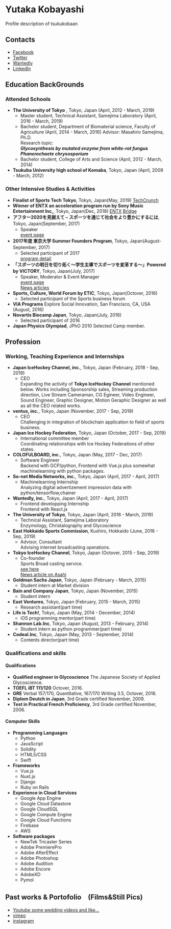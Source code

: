 # Yutaka Kobayashi
Profile description of tsukukobaan

## Contacts
* [Facebook](https://www.facebook.com/tsukukobaan)
* [Twitter](https://twitter.com/tsukukobaan)
* [Wantedly](https://www.wantedly.com/users/277413)
* [LinkedIn](www.linkedin.com/in/tsukukobaan)

## Education BackGrounds
### Attended Schools
- **The University of Tokyo** , Tokyo, Japan (April, 2012 - March, 2019)
  * Master student, Technical Assistant, Samejima Laboratory (April, 2016 - March, 2019)
  * Bachelor student, Department of Biomaterial science, Faculty of Agriculture (April, 2014 - March,  2016)
     Advisor: Masahiro Samejima, Ph.D. \
     Research topic: \
     ***Glycosynthesis by mutated enzyme from white-rot fungus Phanerochaete chrysosporium***
  * Bachelor student, College of Arts and Science (April, 2012 - March, 2014)
- **Tsukuba University high school of Komaba**, Tokyo, Japan (April, 2009 - March, 2012)
	
### Other Intensive Studies & Activities
- **Finalist of Sports Tech Tokyo**, Tokyo, Japan(May, 2019)
    [TechCrunch](https://jp.techcrunch.com/2019/04/26/sports-tech-tokyo-finalist-12/)
- **Winner of ENTX an acceleration program run by Sony Music Entertainment Inc,**, Tokyo, Japan(Dec, 2018)
    [ENTX](https://entx.jp/2018/)
    [Bridge](https://thebridge.jp/2018/12/entx-1st-batch-demo-day)
- **アフター2020を見据えて – スポーツを通じて社会をより豊かにするには**, Tokyo, Japan(September, 2017)　
  * Speaker\
    [event page](http://issuehub.jp/issues/sports/294)
- **2017年度 東京大学 Summer Founders Program**, Tokyo, Japan(August-September, 2017)　
  * Selected participant of 2017\
    [program detail](https://www.ducr.u-tokyo.ac.jp/activity/venture/sfp.html)
- **「スポーツの明日を切り拓く〜学生主導でスポーツを変革する〜」Powered by VICTORY**, Tokyo, Japan(July, 2017)　
  * Speaker, Moderator & Event Manager\
    [event page](https://techplay.jp/event/626615)\
    [News articles](https://victorysportsnews.com/articles/4820)
- **Sports, Culture, World Forum by ETIC**, Tokyo, Japan(Octover, 2016)
  * Selected participant of the Sports business forum
- **VIA Programs** Explore Social Innovation, San Francisco, CA, USA (August, 2016)
- **Novartis Biocamp Japan**, Tokyo, Japan(July, 2016)
  * Selected participant of 2016
- **Japan Physics Olympiad**, JPhO 2010 Selected Camp member.
	
## Profession
### Working, Teaching Experience and Internships
- **Japan IceHockey Channel, inc.**, Tokyo, Japan (February, 2018 - Sep, 2019)
  * CEO\
  	Expanding the activity of **Tokyo IceHockey Channel** mentioned below.
	Works including Sponsorship sales, Streaming production direction, Live Stream Cameraman, CG Egineer, Video Engineer, Sound Engineer, Graphic Designer, Motion Geraphic Designer as well as all the CEO related works.
- **ventus, inc.**, Tokyo, Japan (November, 2017 - Sep, 2019)
  * CEO\
  	Challenging in integration of blockchain application to field of sports business.
- **Japan Ice Hockey Federation**, Tokyo, Japan (October, 2017 - Sep, 2019)
  * International committee member\
	Coordinating relationships with Ice Hockey Federations of other states.
- **COLOFULBOARD, inc.**, Tokyo, Japan (May, 2017 - Dec, 2017)
  * Software Engineer\
	Backend with GCP/python, Frontend with Vue.js plus somewhat machinelearning with python packages.
- **So-net Media Networks, inc.**, Tokyo, Japan (April, 2017 - April, 2017)
  * Machinelearning Internship\
	Analyzing digital advertizement impression data with python/tensorflow,chainer
- **Wantedly, inc.**, Tokyo, Japan (April, 2017 - April, 2017)
  * Frontend developping Internship\
	Frontend with React.js
- **The University of Tokyo**, Tokyo, Japan (April, 2016 - March, 2019)
  * Technical Assistant, Samejima Laboratory\
	Enzymology, Christalography and Glycoscience
- **East Hokkaido Sports Commission**, Kushiro, Hokkaido (June, 2016 - Sep, 2019)
  * Advisor, Consultant\
	Advising internet broadcasting operations.
- **Tokyo IceHockey Channel**, Tokyo, Japan (Octover, 2015 - Sep, 2019)
  * Co-founder\
	Sports Broad casting service.\
	[see here](https://www.facebook.com/tokyo.icehockey.channel)\
	[News article on Asahi](http://www.asahi.com/articles/ASK5231LMK52UTQP001.html)
- **Goldman Sachs Japan**, Tokyo, Japan (February - March, 2015)
  * Student intern at Market division
- **Bain and Company Japan**, Tokyo, Japan (November, 2015)
  * Student intern
- **East Ventures**, Tokyo, Japan (February, 2015 - March, 2015)
  * Research assistant(part time)
- **Life is Tech!**, Tokyo, Japan (May, 2014 - December, 2014)
  * iOS programming mentor(part time)
- **Shannon Lab.Inc**, Tokyo, Japan (August, 2013 - February, 2014)
  * Student intern as python programmer(part time)
- **Codeal.Inc**, Tokyo, Japan (May, 2013 - September, 2014)
  * Contents director(part time)

### Qualifications and skills
#### Qualifications
- **Qualified engineer in Glycoscience** The Japanese Society of Applied Glycoscience.
- **TOEFL iBT 111/120** Octover, 2016.
- **GRE** Verbal 157/170, Quantitative, 167/170 Writing 3.5, Octover, 2016.
- **Diplom Deutch in Japan**, 3rd Grade certified November, 2009.
- **Test in Practical French Proficiency**, 3rd Grade certified November, 2006.

#### Computer Skills
- **Programming Languages**
	* Python
	* JavaScript
	* Solidity
	* HTML5/CSS
	* Swift
- **Frameworks**
	* Vue.js
	* Nuxt.js
	* Django
	* Ruby on Rails
- **Experience in Cloud Services**
	* Google App Engine
	* Google Cloud Datastore
	* Google CloudSQL
	* Google Compute Engine
	* Google Cloud Functions
	* Firebase
	* AWS
- **Software packages**
	* NewTek Tricaster Series
	* Adobe PremierePro
	* Adobe AfterEffect
	* Adobe Photoshop
	* Adobe Audition
	* Adobe Encore
	* AdobeXD
	* Pymol
	
## Past works & Portofolio　(Films&Still Pics)
- [Youtube some wedding videos and like...](https://www.youtube.com/watch?v=8G_UF0Ikt58&list=PLYgWQyRc4VBbejH6zE2E4nCixmRFQbAPj)
- [vimeo](https://vimeo.com/282487719)
- [instagram](https://www.instagram.com/tsukukobaan/)

